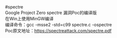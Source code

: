 #spectre  
Google Project Zero spectre 漏洞Poc的编译版  
在Win上使用MinGW编译  
编译命令：gcc -msse2 -std=c99 spectre.c -ospectre  
Poc原文地址：https://spectreattack.com/spectre.pdf
